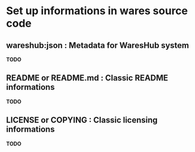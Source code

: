 Set up informations in wares source code
========================================


## wareshub:json : Metadata for WaresHub system

**TODO**


## README or README.md : Classic README informations

**TODO**


## LICENSE or COPYING : Classic licensing informations

**TODO**
